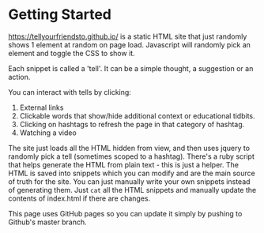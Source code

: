 # Getting Started

https://tellyourfriendsto.github.io/ is a static HTML site that just randomly shows 1 element at random on page load.
Javascript will randomly pick an element and toggle the CSS to show it.

Each snippet is called a 'tell'.
It can be a simple thought, a suggestion or an action.

You can interact with tells by clicking:

1. External links
2. Clickable words that show/hide additional context or educational tidbits.
3. Clicking on hashtags to refresh the page in that category of hashtag.
4. Watching a video

The site just loads all the HTML hidden from view, and then uses jquery to randomly pick a tell (sometimes scoped to a hashtag).
There's a ruby script that helps generate the HTML from plain text - this is just a helper.
The HTML is saved into snippets which you can modify and are the main source of truth for the site.
You can just manually write your own snippets instead of generating them.
Just `cat` all the HTML snippets and manually update the contents of index.html if there are changes.

This page uses GitHub pages so you can update it simply by pushing to Github's master branch.
